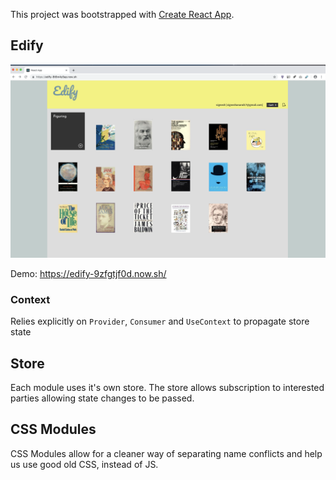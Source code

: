 This project was bootstrapped with [Create React App](https://github.com/facebook/create-react-app).

## Edify

![Home Page](./home.png?raw=true)

Demo: https://edify-9zfgtjf0d.now.sh/

### Context

Relies explicitly on `Provider`, `Consumer` and `UseContext` to propagate store state

## Store

Each module uses it's own store. The store allows subscription to interested parties allowing state changes to be passed.

## CSS Modules

CSS Modules allow for a cleaner way of separating name conflicts and help us use good old CSS, instead of JS.
